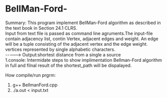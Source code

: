 # BellMan-Ford-
 Summary: 
 This program implement BellMan-Ford algorithm as described in the text book in Section 24.1 CLRS.   
 Input from text file is passed as command line agruments.The input-file contain adjacency list, contin Vertex, 
 adjacent edges and weight. An edge will be a tuple consisting of the adjacent vertex and the edge weight. vertices represented by single alphabetic characters.   
 -----> Output:shortest distance from a single a source       
 1.console: Intermidate steps to show implimentation Bellman-Ford algorithm in full and filnal result of the shortest_path 
 will be dispalayed.    
 
 How compile/run prgrm:    
 1. g++ BellmanFord.cpp  
 2. ./a.out < input.txt
